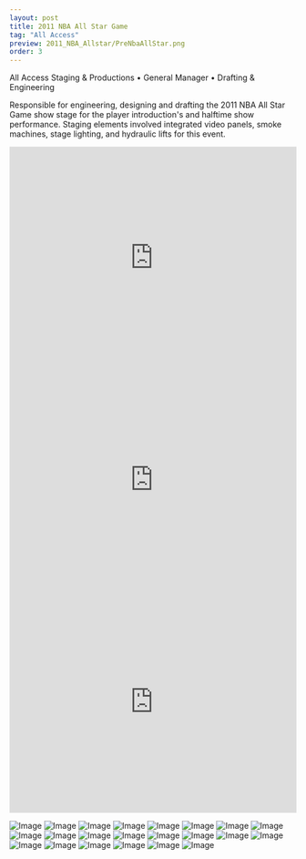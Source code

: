 ```yaml
---
layout: post
title: 2011 NBA All Star Game
tag: "All Access"
preview: 2011_NBA_Allstar/PreNbaAllStar.png
order: 3
---
```

All Access Staging & Productions • General Manager • Drafting & Engineering

Responsible for engineering, designing and drafting the 2011 NBA All Star Game show stage for the player introduction's and halftime show performance. Staging elements involved integrated video panels, smoke machines, stage lighting, and hydraulic lifts for this event.

<div class="video-container"><iframe src="https://www.youtube.com/embed/aBmU7m_dy88?showinfo=0&rel=0" allowfullscreen="" frameborder="0" width="100%" height="390"></iframe></div>
<div class="video-container"><iframe src="https://www.youtube.com/embed/6jlKv8lBW90?showinfo=0&rel=0" allowfullscreen="" frameborder="0" width="100%" height="390"></iframe></div>
<div class="video-container"><iframe src="https://www.youtube.com/embed/phq0ZF5Epw0?showinfo=0&rel=0" allowfullscreen="" frameborder="0" width="100%" height="390"></iframe></div>

![Image](NbaAllStar1.png)
![Image](NbaAllStar2.png)
![Image](NbaAllStar3.png)
![Image](NbaAllStar4.png)
![Image](NbaAllStar5.png)
![Image](NbaAllStar6.png)
![Image](NbaAllStar7.png)
![Image](NbaAllStar11.png)
![Image](NbaAllStar12.png)
![Image](NbaAllStar13.png)
![Image](NbaAllStar14.png)
![Image](NbaAllStar15.png)
![Image](NbaAllStar16.png)
![Image](NbaAllStar17.png)
![Image](NbaAllStar18.png)
![Image](NbaAllStar19.png)
![Image](NbaAllStar20.png)
![Image](NbaAllStar21.png)
![Image](NbaAllStar22.png)
![Image](NbaAllStar23.png)
![Image](NbaAllStar24.png)
![Image](NbaAllStar25.png)
